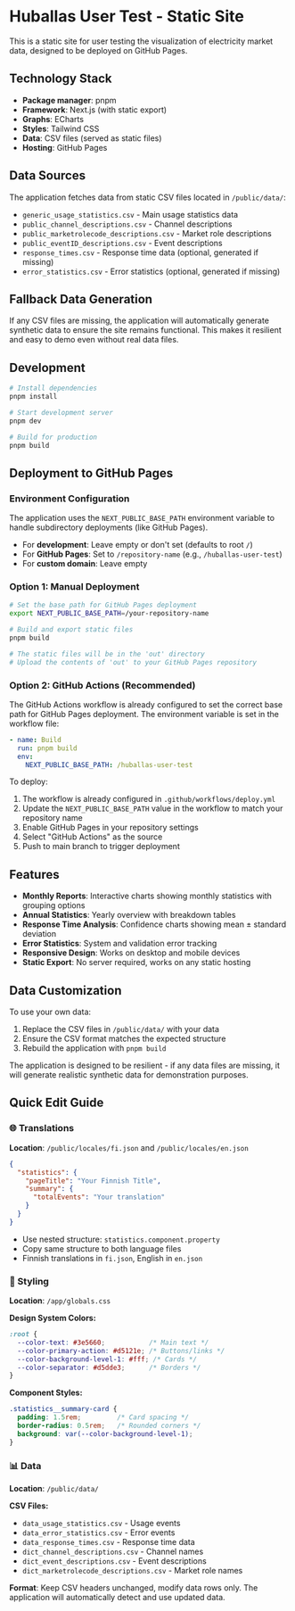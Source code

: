 # Huballas User Test - Static Site

This is a static site for user testing the visualization of electricity market data, designed to be deployed on GitHub Pages.

## Technology Stack

- **Package manager**: pnpm
- **Framework**: Next.js (with static export)
- **Graphs**: ECharts
- **Styles**: Tailwind CSS
- **Data**: CSV files (served as static files)
- **Hosting**: GitHub Pages

## Data Sources

The application fetches data from static CSV files located in `/public/data/`:

- `generic_usage_statistics.csv` - Main usage statistics data
- `public_channel_descriptions.csv` - Channel descriptions
- `public_marketrolecode_descriptions.csv` - Market role descriptions  
- `public_eventID_descriptions.csv` - Event descriptions
- `response_times.csv` - Response time data (optional, generated if missing)
- `error_statistics.csv` - Error statistics (optional, generated if missing)

## Fallback Data Generation

If any CSV files are missing, the application will automatically generate synthetic data to ensure the site remains functional. This makes it resilient and easy to demo even without real data files.

## Development

```bash
# Install dependencies
pnpm install

# Start development server
pnpm dev

# Build for production
pnpm build
```

## Deployment to GitHub Pages

### Environment Configuration

The application uses the `NEXT_PUBLIC_BASE_PATH` environment variable to handle subdirectory deployments (like GitHub Pages). 

- For **development**: Leave empty or don't set (defaults to root `/`)
- For **GitHub Pages**: Set to `/repository-name` (e.g., `/huballas-user-test`)
- For **custom domain**: Leave empty

### Option 1: Manual Deployment

```bash
# Set the base path for GitHub Pages deployment
export NEXT_PUBLIC_BASE_PATH=/your-repository-name

# Build and export static files
pnpm build

# The static files will be in the 'out' directory
# Upload the contents of 'out' to your GitHub Pages repository
```

### Option 2: GitHub Actions (Recommended)

The GitHub Actions workflow is already configured to set the correct base path for GitHub Pages deployment. The environment variable is set in the workflow file:

```yaml
- name: Build
  run: pnpm build
  env:
    NEXT_PUBLIC_BASE_PATH: /huballas-user-test
```

To deploy:

1. The workflow is already configured in `.github/workflows/deploy.yml`
2. Update the `NEXT_PUBLIC_BASE_PATH` value in the workflow to match your repository name
3. Enable GitHub Pages in your repository settings
4. Select "GitHub Actions" as the source
5. Push to main branch to trigger deployment

## Features

- **Monthly Reports**: Interactive charts showing monthly statistics with grouping options
- **Annual Statistics**: Yearly overview with breakdown tables
- **Response Time Analysis**: Confidence charts showing mean ± standard deviation
- **Error Statistics**: System and validation error tracking
- **Responsive Design**: Works on desktop and mobile devices
- **Static Export**: No server required, works on any static hosting

## Data Customization

To use your own data:

1. Replace the CSV files in `/public/data/` with your data
2. Ensure the CSV format matches the expected structure
3. Rebuild the application with `pnpm build`

The application is designed to be resilient - if any data files are missing, it will generate realistic synthetic data for demonstration purposes.

## Quick Edit Guide

### 🌐 Translations
**Location**: `/public/locales/fi.json` and `/public/locales/en.json`

```json
{
  "statistics": {
    "pageTitle": "Your Finnish Title",
    "summary": {
      "totalEvents": "Your translation"
    }
  }
}
```
- Use nested structure: `statistics.component.property`
- Copy same structure to both language files
- Finnish translations in `fi.json`, English in `en.json`

### 🎨 Styling
**Location**: `/app/globals.css`

**Design System Colors:**
```css
:root {
  --color-text: #3e5660;           /* Main text */
  --color-primary-action: #d5121e; /* Buttons/links */
  --color-background-level-1: #fff; /* Cards */
  --color-separator: #d5dde3;      /* Borders */
}
```

**Component Styles:**
```css
.statistics__summary-card {
  padding: 1.5rem;         /* Card spacing */
  border-radius: 0.5rem;   /* Rounded corners */
  background: var(--color-background-level-1);
}
```

### 📊 Data
**Location**: `/public/data/`

**CSV Files:**
- `data_usage_statistics.csv` - Usage events
- `data_error_statistics.csv` - Error events  
- `data_response_times.csv` - Response time data
- `dict_channel_descriptions.csv` - Channel names
- `dict_event_descriptions.csv` - Event descriptions
- `dict_marketrolecode_descriptions.csv` - Market role names

**Format**: Keep CSV headers unchanged, modify data rows only. The application will automatically detect and use updated data.
